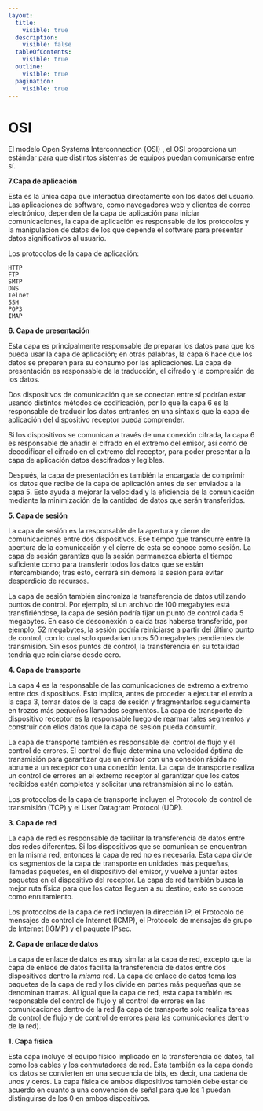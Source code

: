 ```yaml
---
layout:
  title:
    visible: true
  description:
    visible: false
  tableOfContents:
    visible: true
  outline:
    visible: true
  pagination:
    visible: true
---
```


# OSI

El modelo Open Systems Interconnection (OSI) , el OSI proporciona un estándar para que distintos sistemas de equipos puedan comunicarse entre sí.

**7.Capa de aplicación**

Esta es la única capa que interactúa directamente con los datos del usuario. Las aplicaciones de software, como navegadores web y clientes de correo electrónico, dependen de la capa de aplicación para iniciar comunicaciones, la capa de aplicación es responsable de los protocolos y la manipulación de datos de los que depende el software para presentar datos significativos al usuario.

Los protocolos de la capa de aplicación:

```
HTTP
FTP
SMTP
DNS
Telnet
SSH
POP3
IMAP
```

**6. Capa de presentación**

Esta capa es principalmente responsable de preparar los datos para que los pueda usar la capa de aplicación; en otras palabras, la capa 6 hace que los datos se preparen para su consumo por las aplicaciones. La capa de presentación es responsable de la traducción, el cifrado y la compresión de los datos.

Dos dispositivos de comunicación que se conectan entre sí podrían estar usando distintos métodos de codificación, por lo que la capa 6 es la responsable de traducir los datos entrantes en una sintaxis que la capa de aplicación del dispositivo receptor pueda comprender.

Si los dispositivos se comunican a través de una conexión cifrada, la capa 6 es responsable de añadir el cifrado en el extremo del emisor, así como de decodificar el cifrado en el extremo del receptor, para poder presentar a la capa de aplicación datos descifrados y legibles.

Después, la capa de presentación es también la encargada de comprimir los datos que recibe de la capa de aplicación antes de ser enviados a la capa 5. Esto ayuda a mejorar la velocidad y la eficiencia de la comunicación mediante la minimización de la cantidad de datos que serán transferidos.

**5. Capa de sesión**

La capa de sesión es la responsable de la apertura y cierre de comunicaciones entre dos dispositivos. Ese tiempo que transcurre entre la apertura de la comunicación y el cierre de esta se conoce como sesión. La capa de sesión garantiza que la sesión permanezca abierta el tiempo suficiente como para transferir todos los datos que se están intercambiando; tras esto, cerrará sin demora la sesión para evitar desperdicio de recursos.

La capa de sesión también sincroniza la transferencia de datos utilizando puntos de control. Por ejemplo, si un archivo de 100 megabytes está transfiriéndose, la capa de sesión podría fijar un punto de control cada 5 megabytes. En caso de desconexión o caída tras haberse transferido, por ejemplo, 52 megabytes, la sesión podría reiniciarse a partir del último punto de control, con lo cual solo quedarían unos 50 megabytes pendientes de transmisión. Sin esos puntos de control, la transferencia en su totalidad tendría que reiniciarse desde cero.

**4. Capa de transporte**

La capa 4 es la responsable de las comunicaciones de extremo a extremo entre dos dispositivos. Esto implica, antes de proceder a ejecutar el envío a la capa 3, tomar datos de la capa de sesión y fragmentarlos seguidamente en trozos más pequeños llamados segmentos. La capa de transporte del dispositivo receptor es la responsable luego de rearmar tales segmentos y construir con ellos datos que la capa de sesión pueda consumir.

La capa de transporte también es responsable del control de flujo y el control de errores. El control de flujo determina una velocidad óptima de transmisión para garantizar que un emisor con una conexión rápida no abrume a un receptor con una conexión lenta. La capa de transporte realiza un control de errores en el extremo receptor al garantizar que los datos recibidos estén completos y solicitar una retransmisión si no lo están.

Los protocolos de la capa de transporte incluyen el Protocolo de control de transmisión (TCP) y el User Datagram Protocol (UDP).

**3. Capa de red**

La capa de red es responsable de facilitar la transferencia de datos entre dos redes diferentes. Si los dispositivos que se comunican se encuentran en la misma red, entonces la capa de red no es necesaria. Esta capa divide los segmentos de la capa de transporte en unidades más pequeñas, llamadas paquetes, en el dispositivo del emisor, y vuelve a juntar estos paquetes en el dispositivo del receptor. La capa de red también busca la mejor ruta física para que los datos lleguen a su destino; esto se conoce como enrutamiento.

Los protocolos de la capa de red incluyen la dirección IP, el Protocolo de mensajes de control de Internet (ICMP), el Protocolo de mensajes de grupo de Internet (IGMP) y el paquete IPsec.

**2. Capa de enlace de datos**

La capa de enlace de datos es muy similar a la capa de red, excepto que la capa de enlace de datos facilita la transferencia de datos entre dos dispositivos dentro la _misma_ red. La capa de enlace de datos toma los paquetes de la capa de red y los divide en partes más pequeñas que se denominan tramas. Al igual que la capa de red, esta capa también es responsable del control de flujo y el control de errores en las comunicaciones dentro de la red (la capa de transporte solo realiza tareas de control de flujo y de control de errores para las comunicaciones dentro de la red).

**1. Capa física**

Esta capa incluye el equipo físico implicado en la transferencia de datos, tal como los cables y los conmutadores de red. Esta también es la capa donde los datos se convierten en una secuencia de bits, es decir, una cadena de unos y ceros. La capa física de ambos dispositivos también debe estar de acuerdo en cuanto a una convención de señal para que los 1 puedan distinguirse de los 0 en ambos dispositivos.

